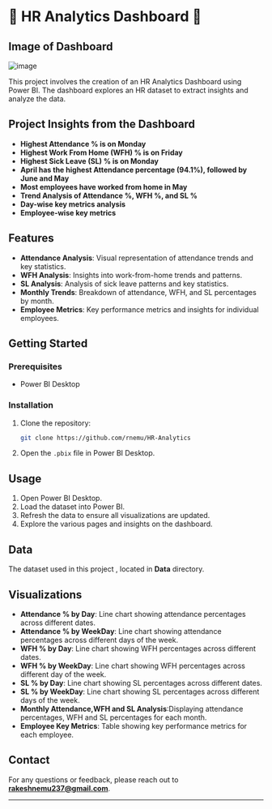 # 🎯 HR Analytics Dashboard 🎯

## Image of Dashboard
![image](https://github.com/user-attachments/assets/09c0906a-49be-4f75-ada4-183450c753d3)

This project involves the creation of an HR Analytics Dashboard using Power BI. The dashboard explores an HR dataset to extract insights and analyze the data.

## Project Insights from the Dashboard

- **Highest Attendance % is on Monday**
- **Highest Work From Home (WFH) % is on Friday**
- **Highest Sick Leave (SL) % is on Monday**
- **April has the highest Attendance percentage (94.1%), followed by June and May**
- **Most employees have worked from home in May**
- **Trend Analysis of Attendance %, WFH %, and SL %**
- **Day-wise key metrics analysis**
- **Employee-wise key metrics**

## Features

- **Attendance Analysis**: Visual representation of attendance trends and key statistics.
- **WFH Analysis**: Insights into work-from-home trends and patterns.
- **SL Analysis**: Analysis of sick leave patterns and key statistics.
- **Monthly Trends**: Breakdown of attendance, WFH, and SL percentages by month.
- **Employee Metrics**: Key performance metrics and insights for individual employees.

## Getting Started

### Prerequisites

- Power BI Desktop

### Installation

1. Clone the repository:
    ```sh
    git clone https://github.com/rnemu/HR-Analytics
    ```
2. Open the `.pbix` file in Power BI Desktop.

## Usage

1. Open Power BI Desktop.
2. Load the dataset into Power BI.
3. Refresh the data to ensure all visualizations are updated.
4. Explore the various pages and insights on the dashboard.

## Data

The dataset used in this project , located in **Data** directory.

## Visualizations

- **Attendance % by Day**: Line chart showing attendance percentages across different dates.
- **Attendance % by WeekDay**: Line chart showing attendance percentages across different days of the week.
- **WFH % by Day**: Line chart showing WFH percentages across different dates.
- **WFH % by WeekDay**: Line chart showing WFH percentages across different day of the week.
- **SL % by Day**: Line chart showing SL percentages across different dates.
- **SL % by WeekDay**: Line chart showing SL percentages across different days of the week.
- **Monthly Attendance,WFH and SL Analysis**:Displaying attendance percentages, WFH and SL percentages for each month.
- **Employee Key Metrics**: Table showing key performance metrics for each employee.



## Contact

For any questions or feedback, please reach out to **rakeshnemu237@gmail.com**.

---


